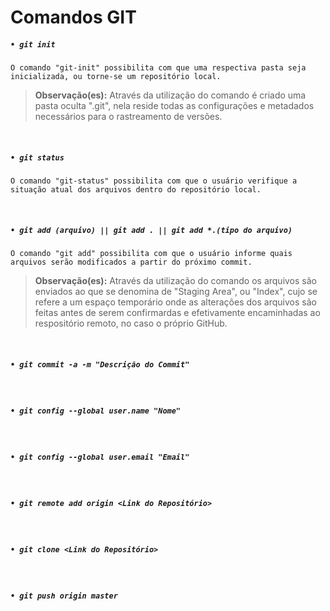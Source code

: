 # Comandos GIT

##### **`• git init`**
	O comando "git-init" possibilita com que uma respectiva pasta seja inicializada, ou torne-se um repositório local.

> **Observação(es):** Através da utilização do comando é criado uma pasta oculta ".git", nela reside todas as configurações e metadados necessários para o rastreamento de versões.

<br>

##### **`• git status`**
    O comando "git-status" possibilita com que o usuário verifique a situação atual dos arquivos dentro do repositório local.

<br>

##### **`• git add (arquivo) || git add . || git add *.(tipo do arquivo)`**
    O comando "git add" possibilita com que o usuário informe quais arquivos serão modificados a partir do próximo commit.

> **Observação(es):** Através da utilização do comando os arquivos são enviados ao que se denomina de "Staging Area", ou "Index", cujo se refere a um espaço temporário onde as alterações dos arquivos são feitas antes de serem confirmardas e efetivamente encaminhadas ao respositório remoto, no caso o próprio GitHub.

<br>

##### **`• git commit -a -m "Descrição do Commit"`**

<br>

##### **`• git config --global user.name "Nome"`**

<br>

##### **`• git config --global user.email "Email"`**

<br>

##### **`• git remote add origin <Link do Repositório>`**

<br>

##### **`• git clone <Link do Repositório>`**

<br>

##### **`• git push origin master`**
